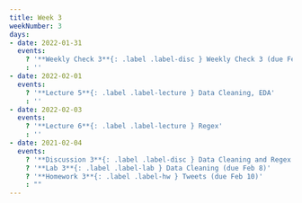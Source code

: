 ```yaml
---
title: Week 3
weekNumber: 3
days:
- date: 2022-01-31
  events:
    ? '**Weekly Check 3**{: .label .label-disc } Weekly Check 3 (due Feb 7)'
    : ''
- date: 2022-02-01
  events:
    ? '**Lecture 5**{: .label .label-lecture } Data Cleaning, EDA'
    : ''
- date: 2022-02-03
  events:
    ? '**Lecture 6**{: .label .label-lecture } Regex'
    : ''
- date: 2021-02-04
  events:
    ? '**Discussion 3**{: .label .label-disc } Data Cleaning and Regex'
    ? '**Lab 3**{: .label .label-lab } Data Cleaning (due Feb 8)'
    ? '**Homework 3**{: .label .label-hw } Tweets (due Feb 10)'
    : ""
---
```

